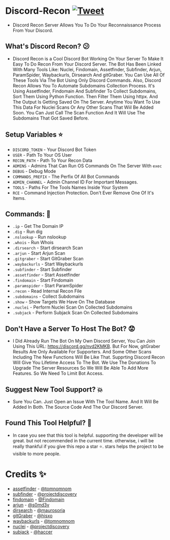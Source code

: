 # Discord-Recon [![Tweet](https://img.shields.io/twitter/url/http/shields.io.svg?style=social)](https://twitter.com/intent/tweet?text=Check%20out%20Discord-Recon%20on%20github!&url=https://github.com/DEMON1A/Discord-Recon&via=DemoniaSlash&hashtags=recon,bugbounty)
- Discord Recon Server Allows You To Do Your Reconnaissance Process From Your Discord.

## What's Discord Recon? :confused:
- Discord Recon is a Cool Discord Bot Working On Your Server To Make It Easy To Do Recon From Your Discord Server. The Bot Has Been Linked With Many Tools Like: Nuclei, Findomain, Assetfinder, Subfinder, Arjun, ParamSpider, Waybackurls, Dirsearch And gitGraber. You Can Use All Of These Tools Via The Bot Using Only Discord Commands. Also, Discord Recon Allows You To Automate Subdomains Collection Process. It's Using Assetfinder, Findomain And Subfinder To Collect Subdomains, Sort Them Using Python Function. Then Filter Them Using httpx. And The Output Is Getting Saved On The Server. Anytime You Want To Use This Data For Nuclei Scans Or Any Other Scans That Wiil Be Added Soon. You Can Just Call The Scan Function And It Will Use The Subdomains That Got Saved Before. 

## Setup Variables :star:
- `DISCORD_TOKEN` - Your Discord Bot Token
- `USER` - Path To Your OS User
- `RECON_PATH` - Path To Your Recon Data
- `ADMINS` - Admins That Can Run OS Commands On The Server With `exec`
- `DEBUG` - Debug Mode
- `COMMANDS_PREFIX` - The Perfix Of All Bot Commands
- `ADMIN_CHANNEL` - Admin Channel ID For Important Messages.
- `TOOLS` - Paths For The Tools Names Inside Your System
- `RCE` - Command Injection Protection. Don't Ever Remove One Of It's Items.

## Commands: :thought_balloon:
- `.ip` - Get The Domain IP
- `.dig` - Run dig
- `.nslookup` - Run nslookup
- `.whois` - Run Whois
- `.dirsearch` - Start dirsearch Scan
- `.arjun` - Start Arjun Scan
- `.gitgraber` - Start GitGraber Scan
- `.waybackurls` - Start Waybackurls
- `.subfinder` - Start Subfinder
- `.assetfinder` - Start Assetfinder
- `.findomain` - Start Findomain
- `.paramspider` - Start ParamSpider
- `.recon` - Read Internal Recon File
- `.subdomains` - Collect Subdomains
- `.show` - Show Targets We Have On The Database
- `.nuclei` - Perform Nuclei Scan On Collected Subdomains
- `.subjack` - Perform Subjack Scan On Collected Subdomains

## Don't Have a Server To Host The Bot? :worried:
- I Did Already Run The Bot On My Own Discord Server, You Can Join Using This URL: https://discord.gg/nvd2KMKB. But For Now, gitGraber Results Are Only Available For Supporters. And Some Other Scans Including The New Functions Will Be Like That. Supprting Discord Recon Will Give You Lifetime Access To The Bot. We Use The Donations To Upgrade The Server Resources So We Will Be Able To Add More Features. So We Need To Limit Bot Access.

## Suggest New Tool Support? :boom:
- Sure You Can. Just Open an Issue With The Tool Name. And It Will Be Added In Both. The Source Code And The Our Discord Server.

## Found This Tool Helpful? :heartbeat:
- In case you see that this tool is helpful. supporting the developer will be great. but not recommended in the current time. otherwise, i will be really thankful if you give this repo a star :star:. stars helps the project to be visible to more people.

# Credits :sparkles:
- [assetfinder](https://github.com/tomnomnom/assetfinder) - [@tomnomnom](https://github.com/tomnomnom)
- [subfinder](https://github.com/projectdiscovery/subfinder) - [@projectdiscovery](https://github.com/projectdiscovery)
- [findomain](https://github.com/Findomain/Findomain) - [@Findomain](https://github.com/Findomain)
- [arjun](https://github.com/s0md3v/Arjun) - [@s0md3v](https://github.com/s0md3v)
- [dirsearch](https://github.com/maurosoria/dirsearch) - [@maurosoria](https://github.com/maurosoria)
- [gitGraber](https://github.com/hisxo/gitGraber) - [@hisxo](https://github.com/hisxo)
- [waybackurls](https://github.com/tomnomnom/waybackurls) - [@tomnomnom](https://github.com/tomnomnom)
- [nuclei](https://github.com/projectdiscovery/nuclei) - [@projectdiscovery](https://github.com/projectdiscovery)
- [subjack](https://github.com/haccer/subjack) - [@haccer](https://github.com/haccer)
